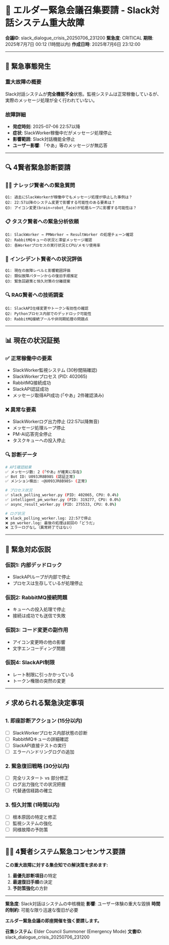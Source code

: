 # 🚨 エルダー緊急会議召集要請 - Slack対話システム重大故障

**会議ID**: slack_dialogue_crisis_20250706_231200
**緊急度**: CRITICAL
**期限**: 2025年7月7日 00:12 (1時間以内)
**作成日時**: 2025年7月6日 23:12:00

---

## 🚨 **緊急事態発生**

### **重大故障の概要**
Slack対話システムが**完全機能不全**状態。監視システムは正常稼働しているが、実際のメッセージ処理が全く行われていない。

### **故障詳細**
- **発症時刻**: 2025-07-06 22:57以降
- **症状**: SlackWorker稼働中だがメッセージ処理停止
- **影響範囲**: Slack対話機能全停止
- **ユーザー影響**: 「やあ」等のメッセージが無応答

---

## 🔍 **4賢者緊急診断要請**

### 🧙‍♂️ **ナレッジ賢者への緊急質問**
```
Q1: 過去にSlackWorkerが稼働中でもメッセージ処理が停止した事例は？
Q2: 22:57以降のシステム変更で影響する可能性のある要素は？
Q3: アイコン変更(brain→robot_face)が処理ループに影響する可能性は？
```

### 📋 **タスク賢者への緊急分析依頼**
```
Q1: SlackWorker → PMWorker → ResultWorker の処理チェーン確認
Q2: RabbitMQキューの状況と滞留メッセージ確認
Q3: 各Workerプロセスの実行状況とCPU/メモリ使用率
```

### 🚨 **インシデント賢者への状況評価**
```
Q1: 現在の故障レベルと影響範囲評価
Q2: 類似故障パターンからの復旧手順推定
Q3: 緊急回避策と恒久対策の分離提案
```

### 🔍 **RAG賢者への技術調査**
```
Q1: SlackAPI仕様変更やトークン有効性の確認
Q2: Pythonプロセス内部でのデッドロック可能性
Q3: RabbitMQ接続プールや非同期処理の問題点
```

---

## 📊 **現在の状況証拠**

### **✅ 正常稼働中の要素**
- SlackWorker監視システム (30秒間隔確認)
- SlackWorkerプロセス (PID: 402065)
- RabbitMQ接続成功
- SlackAPI認証成功
- メッセージ取得API成功 (「やあ」2件確認済み)

### **❌ 異常な要素**
- SlackWorkerログ出力停止 (22:57以降無音)
- メッセージ処理ループ停止
- PM-AI応答完全停止
- タスクキューへの投入停止

### **🔍 診断データ**
```bash
# API確認結果
✅ メッセージ数: 2 (「やあ」が確実に存在)
✅ Bot ID: U093JR8B98S (認証正常)
✅ メンション検出: <@U093JR8B98S> (正常)

# プロセス状況
✅ slack_polling_worker.py (PID: 402065, CPU: 0.4%)
✅ intelligent_pm_worker.py (PID: 319277, CPU: 0.0%)
✅ async_result_worker.py (PID: 275533, CPU: 0.0%)

# ログ状況
❌ slack_polling_worker.log: 22:57で停止
❌ pm_worker.log: 最後の処理は前回の「どうだ」
❌ エラーログなし（異常終了ではない）
```

---

## 🎯 **緊急対応仮説**

### **仮説1: 内部デッドロック**
- SlackAPIループが内部で停止
- プロセスは生存しているが処理停止

### **仮説2: RabbitMQ接続問題**
- キューへの投入処理で停止
- 接続は成功でも送信で失敗

### **仮説3: コード変更の副作用**
- アイコン変更時の他の影響
- 文字エンコーディング問題

### **仮説4: SlackAPI制限**
- レート制限に引っかかっている
- トークン権限の突然の変更

---

## ⚡ **求められる緊急決定事項**

### **1. 即座診断アクション (15分以内)**
- [ ] SlackWorkerプロセス内部状態の診断
- [ ] RabbitMQキューの詳細確認
- [ ] SlackAPI直接テストの実行
- [ ] エラーハンドリングログの追加

### **2. 緊急復旧戦略 (30分以内)**
- [ ] 完全リスタート vs 部分修正
- [ ] ログ出力強化での状況把握
- [ ] 代替通信経路の確立

### **3. 恒久対策 (1時間以内)**
- [ ] 根本原因の特定と修正
- [ ] 監視システムの強化
- [ ] 同様故障の予防策

---

## 🧙‍♂️ **4賢者システム緊急コンセンサス要請**

**この重大故障に対する集合知での解決策を求めます:**

1. **最優先診断項目**の特定
2. **最速復旧手順**の決定
3. **予防策強化**の方針

---

**緊急度**: Slack対話はシステムの中核機能
**影響**: ユーザー体験の重大な毀損
**時間的制約**: 可能な限り迅速な復旧が必要

**エルダー緊急会議の即座開催を強く要請します。**

**召集システム**: Elder Council Summoner (Emergency Mode)
**文書ID**: slack_dialogue_crisis_20250706_231200
